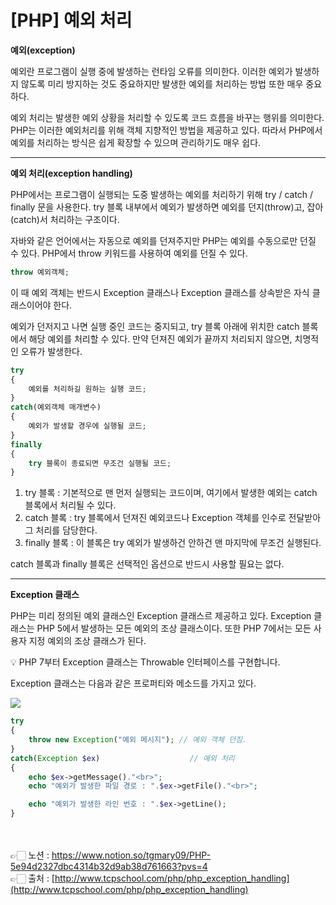 # [PHP] 예외 처리

**예외(exception)**

예외란 프로그램이 실행 중에 발생하는 런타임 오류를 의미한다.
이러한 예외가 발생하지 않도록 미리 방지하는 것도 중요하지만 발생한 예외를 처리하는 방법 또한 매우 중요하다.

예외 처리는 발생한 예외 상황을 처리할 수 있도록 코드 흐름을 바꾸는 행위를 의미한다.
PHP는 이러한 예외처리를 위해 객체 지향적인 방법을 제공하고 있다.
따라서 PHP에서 예외를 처리하는 방식은 쉽게 확장할 수 있으며 관리하기도 매우 쉽다.

---

**예외 처리(exception handling)**

PHP에서는 프로그램이 실행되는 도중 발생하는 예외를 처리하기 위해 try / catch / finally 문을 
사용한다.
try 블록 내부에서 예외가 발생하면 예외를 던지(throw)고, 잡아(catch)서 처리하는 구조이다.

자바와 같은 언어에서는 자동으로 예외를 던져주지만 PHP는 예외를 수동으로만 던질 수 있다.
PHP에서 throw 키워드를 사용하여 예외를 던질 수 있다.

```php
throw 예외객체;
```

이 때 예외 객체는 반드시 Exception 클래스나 Exception 클래스를 상속받은 자식 클래스이어야 
한다.

예외가 던저지고 나면 실행 중인 코드는 중지되고, try 블록 아래에 위치한 catch 블록에서 
해당 예외를 처리할 수 있다.
만약 던져진 예외가 끝까지 처리되지 않으면, 치명적인 오류가 발생한다.

```php
try
{
    예외를 처리하길 원하는 실행 코드;
}
catch(예외객체 매개변수)
{
    예외가 발생할 경우에 실행될 코드;
}
finally
{
    try 블록이 종료되면 무조건 실행될 코드;
}
```

1. try 블록 : 기본적으로 맨 먼저 실행되는 코드이며, 여기에서 발생한 예외는 catch 블록에서 처리될 수 있다.
2. catch 블록 : try 블록에서 던져진 예외코드나 Exception 객체를 인수로 전달받아 그 처리를 담당한다.
3. finally 블록 : 이 블록은 try 예외가 발생하건 안하건 맨 마지막에 무조건 실행된다.

catch 블록과 finally 블록은 선택적인 옵션으로 반드시 사용할 필요는 없다.

---

**Exception 클래스**

PHP는 미리 정의된 예외 클래스인 Exception 클래스르 제공하고 있다.
Exception 클래스는 PHP 5에서 발생하는 모든 예외의 조상 클래스이다.
또한 PHP 7에서는 모든 사용자 지정 예외의 조상 클래스가 된다.

<aside>
💡 PHP 7부터 Exception 클래스는 Throwable 인터페이스를 구현합니다.

</aside>

Exception 클래스는 다음과 같은 프로퍼티와 메소드를 가지고 있다.

<img src="https://file.notion.so/f/s/f2591017-0f20-4326-8bf6-ef60328a0dc7/Untitled.png?id=195f3d68-3c0e-4485-9721-0f40b0d8e498&table=block&spaceId=cbbefbcc-680a-4e93-a93e-800d7ccbe4ee&expirationTimestamp=1681204993844&signature=CaSkf0BX78IilVHtYxx0Ce1ppiLbBk4l7otAwp1PBH8&downloadName=Untitled.png">

```php
try
{
    throw new Exception("예외 메시지"); // 예외 객체 던짐.
}
catch(Exception $ex)                    // 예외 처리
{
    echo $ex->getMessage()."<br>";
    echo "예외가 발생한 파일 경로 : ".$ex->getFile()."<br>";

    echo "예외가 발생한 라인 번호 : ".$ex->getLine();
}
```

<br><br>
👉🏻 노션 : https://www.notion.so/tgmary09/PHP-5e94d2327dbc4314b32d9ab38d761663?pvs=4
<br>
👉🏻 출처 : [http://www.tcpschool.com/php/php_exception_handling](http://www.tcpschool.com/php/php_exception_handling)
